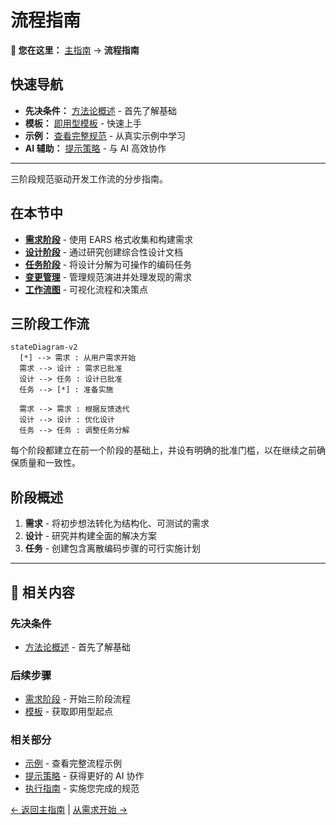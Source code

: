 # 流程指南

<!-- 导航元数据 -->
<!-- 部分：流程 | 级别：概述 | 先决条件：methodology/README.md -->
<!-- 相关：templates/README.md, prompting/strategies.md, examples/simple-feature-spec.md -->

**📍 您在这里：** [主指南](../../README.md) → **流程指南**

## 快速导航
- **先决条件：** [方法论概述](../methodology/README.md) - 首先了解基础
- **模板：** [即用型模板](../templates/README.md) - 快速上手
- **示例：** [查看完整规范](../examples/README.md) - 从真实示例中学习
- **AI 辅助：** [提示策略](../prompting/README.md) - 与 AI 高效协作

---

三阶段规范驱动开发工作流的分步指南。

## 在本节中

- **[需求阶段](requirements-phase.md)** - 使用 EARS 格式收集和构建需求
- **[设计阶段](design-phase.md)** - 通过研究创建综合性设计文档
- **[任务阶段](tasks-phase.md)** - 将设计分解为可操作的编码任务
- **[变更管理](change-management.md)** - 管理规范演进并处理发现的需求
- **[工作流图](workflow-diagrams.md)** - 可视化流程和决策点

## 三阶段工作流

```mermaid
stateDiagram-v2
  [*] --> 需求 : 从用户需求开始
  需求 --> 设计 : 需求已批准
  设计 --> 任务 : 设计已批准
  任务 --> [*] : 准备实施
  
  需求 --> 需求 : 根据反馈迭代
  设计 --> 设计 : 优化设计
  任务 --> 任务 : 调整任务分解
```

每个阶段都建立在前一个阶段的基础上，并设有明确的批准门槛，以在继续之前确保质量和一致性。

## 阶段概述

1. **需求** - 将初步想法转化为结构化、可测试的需求
2. **设计** - 研究并构建全面的解决方案
3. **任务** - 创建包含离散编码步骤的可行实施计划

---

## 🔗 相关内容

### 先决条件
- [方法论概述](../methodology/README.md) - 首先了解基础

### 后续步骤
- [需求阶段](requirements-phase.md) - 开始三阶段流程
- [模板](../templates/README.md) - 获取即用型起点

### 相关部分
- [示例](../examples/README.md) - 查看完整流程示例
- [提示策略](../prompting/README.md) - 获得更好的 AI 协作
- [执行指南](../execution/README.md) - 实施您完成的规范

[← 返回主指南](../../README.md) | [从需求开始 →](requirements-phase.md)